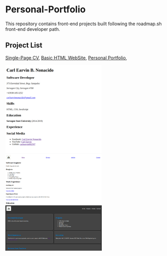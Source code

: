 # Personal-Portfolio

This repository contains front-end projects built following the roadmap.sh front-end developer path.

## Project List

[Single-Page CV](https://roadmap.sh/projects/single-page-cv), 
[Basic HTML WebSite](https://roadmap.sh/projects/single-page-cv), 
[Personal Portfolio](https://roadmap.sh/projects/portfolio-website), 

<p align="left">
<a href="/https://github.com/carlearvin082597/roadmap.sh-solutions/blob/main/01-single-page-cv/index.html/">
  <img src="image/Screenshot from 2024-11-04 22-16-17.png" alt="Single Page CV" width="300"/> </a>
<a href="/https://github.com/carlearvin082597/roadmap.sh-solutions/tree/main/02-basic-html-website/">
  <img src="image/basic-html-website.png" alt="Basic HTML Website" width="300"/> </a>
<a href="/https://github.com/carlearvin082597/roadmap.sh-solutions/tree/main/03-personal-portfolio/">
  <img src="image/portfolio.png" alt="Personal Portfolio" width="300"/> </a>
</p>